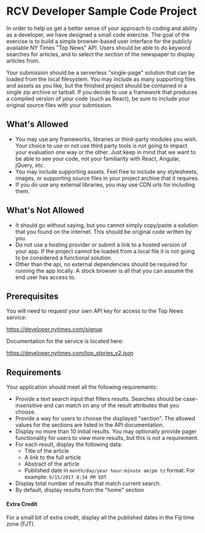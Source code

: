 # RCV Developer Sample Code Project

In order to help us get a better sense of your approach to coding and ability as a developer, we have designed a small code exercise.  The goal of the exercise is to build a simple browser-based user interface for the publicly available NY Times "Top News" API.  Users should be able to do keyword searches for articles, and to select the section of the newspaper to display articles from.  

Your submission should be a serverless "single-page" solution that can be loaded from the local filesystem.  You may include as many supporting files and assets as you like, but the finished project should be contained in a single zip archive or tarball.  If you decide to use a framework that produces a compiled version of your code (such as React), be sure to include your original source files with your submission.

What's Allowed
--------------

- You may use any frameworks, libraries or third-party modules you wish.  Your choice to use or not use third party tools is not going to impact your evaluation one way or the other.  Just keep in mind that we want to be able to see your code, not your familiarity with React, Angular, jQuery, etc.
- You may include supporting assets.  Feel free to include any stylesheets, images, or supporting source files in your project archive that it requires.
- If you do use any external libraries, you may use CDN urls for including them.

What's Not Allowed
------------------

- It should go without saying, but you cannot simply copy/paste a solution that you found on the internet.  This should be original code written by you.
- Do not use a hosting provider or submit a link to a hosted version of your app.  If the project cannot be loaded from a local file it is not going to be considered a functional solution.
- Other than the api, no external dependencies should be required for running the app locally.  A stock browser is all that you can assume the end user has access to.

Prerequisites
-------------

You will need to request your own API key for access to the Top News service:

https://developer.nytimes.com/signup

Documentation for the service is located here:

https://developer.nytimes.com/top_stories_v2.json


Requirements
------------

Your application should meet all the following requirements:

- Provide a text search input that filters results.  Searches should be case-insensitive and can match on any of the result attributes that you choose.
- Provide a way for users to choose the displayed "section".  The allowed values for the sections are listed in the API documentation.
- Display no more than 10 initial results.  You may optionally provide pager functionality for users to view more results, but this is not a requirement.
- For each result, display the following data:
  - Title of the article
  - A link to the full article
  - Abstract of the article
  - Published date in `month/day/year hour:minute am|pm tz` format.  For example: `9/15/2017 8:34 PM EDT` 
- Display total number of results that match current search.
- By default, display results from the "home" section

#### Extra Credit

For a small bit of extra credit, display all the published dates in the Fiji time zone (FJT).
